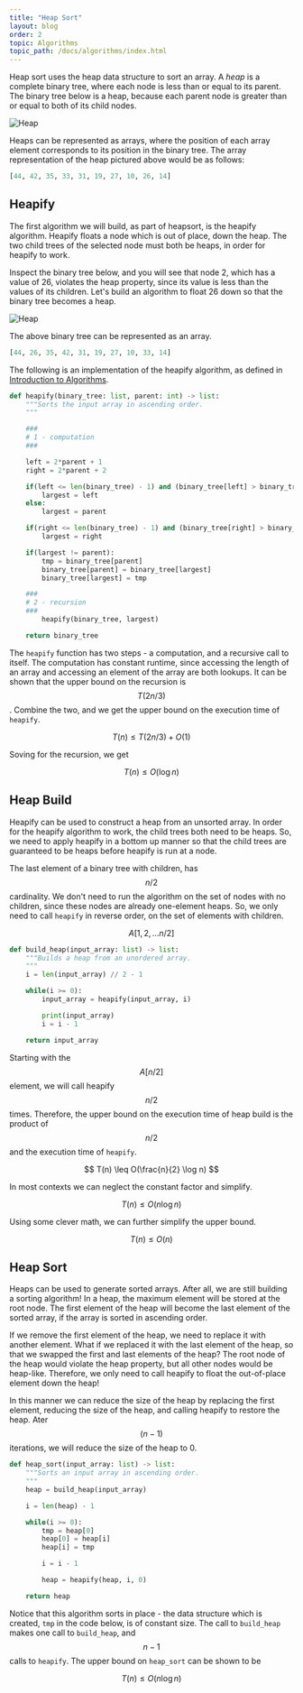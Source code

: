 ```yaml
---
title: "Heap Sort"
layout: blog
order: 2
topic: Algorithms
topic_path: /docs/algorithms/index.html
---
```

Heap sort uses the heap data structure to sort an array. A *heap* is a complete binary tree, where each node is less than or equal to its parent. The binary tree below is a heap, because each parent node is greater than or equal to both of its child nodes.

<img src="{{ site.baseurl }}/assets/img/docs/algorithms/heap.jpg" alt="Heap">

Heaps can be represented as arrays, where the position of each array element corresponds to its position in the binary tree. The array representation of the heap pictured above would be as follows:

```python
[44, 42, 35, 33, 31, 19, 27, 10, 26, 14]
```

## Heapify
The first algorithm we will build, as part of heapsort, is the heapify algorithm. Heapify floats a node which is out of place, down the heap. The two child trees of the selected node must both be heaps, in order for heapify to work. 

Inspect the binary tree below, and you will see that node 2, which has a value of 26, violates the heap property, since its value is less than the values of its children. Let's build an algorithm to float 26 down so that the binary tree becomes a heap.  

<img src="{{ site.baseurl }}/assets/img/docs/algorithms/heapify.jpg" alt="Heap">

The above binary tree can be represented as an array.
```python
[44, 26, 35, 42, 31, 19, 27, 10, 33, 14]
```

The following is an implementation of the heapify algorithm, as defined in [Introduction to Algorithms](https://en.wikipedia.org/wiki/Introduction_to_Algorithms).
```python
def heapify(binary_tree: list, parent: int) -> list:
    """Sorts the input array in ascending order.
    """

    ###
    # 1 - computation
    ###

    left = 2*parent + 1
    right = 2*parent + 2

    if(left <= len(binary_tree) - 1) and (binary_tree[left] > binary_tree[parent]):
        largest = left
    else:
        largest = parent

    if(right <= len(binary_tree) - 1) and (binary_tree[right] > binary_tree[largest]):
        largest = right

    if(largest != parent):
        tmp = binary_tree[parent]
        binary_tree[parent] = binary_tree[largest]
        binary_tree[largest] = tmp

    ###
    # 2 - recursion
    ###
        heapify(binary_tree, largest)

    return binary_tree
```

The `heapify` function has two steps - a computation, and a recursive call to itself. The computation has constant runtime, since accessing the length of an array and accessing an element of the array are both lookups. It can be shown that the upper bound on the recursion is $$ T(2n/3) $$. Combine the two, and we get the upper bound on the execution time of `heapify`.

$$
T(n) \leq T(2n/3) + O(1)
$$

Soving for the recursion, we get

$$
T(n) \leq O(\log n)
$$

## Heap Build
Heapify can be used to construct a heap from an unsorted array. In order for the heapify algorithm to work, the child trees both need to be heaps. So, we need to apply heapify in a bottom up manner so that the child trees are guaranteed to be heaps before heapify is run at a node.

The last element of a binary tree with children, has $$ n/2 $$ cardinality. We don't need to run the algorithm on the set of nodes with no children, since these nodes are already one-element heaps. So, we only need to call `heapify` in reverse order, on the set of elements with children.

$$
A[1, 2, ... n/2]
$$

```python
def build_heap(input_array: list) -> list:
    """Builds a heap from an unordered array.
    """
    i = len(input_array) // 2 - 1

    while(i >= 0):
        input_array = heapify(input_array, i)

        print(input_array)
        i = i - 1

    return input_array
```

Starting with the $$ A[n/2] $$ element, we will call heapify $$ n/2 $$ times. Therefore, the upper bound on the execution time of heap build is the product of $$ n/2 $$ and the execution time of `heapify`.

$$
T(n) \leq O(\frac{n}{2} \log n)
$$

In most contexts we can neglect the constant factor and simplify.

$$
T(n) \leq O(n \log n)
$$

Using some clever math, we can further simplify the upper bound.

$$
T(n) \leq O(n)
$$


## Heap Sort
Heaps can be used to generate sorted arrays. After all, we are still building a sorting algorithm! In a heap, the maximum element will be stored at the root node. The first element of the heap will become the last element of the sorted array, if the array is sorted in ascending order.

If we remove the first element of the heap, we need to replace it with another element. What if we replaced it with the last element of the heap, so that we swapped the first and last elements of the heap? The root node of the heap would violate the heap property, but all other nodes would be heap-like. Therefore, we only need to call heapify to float the out-of-place element down the heap!

In this manner we can reduce the size of the heap by replacing the first element, reducing the size of the heap, and calling heapify to restore the heap. Ater $$ (n-1) $$ iterations, we will reduce the size of the heap to 0.

```python
def heap_sort(input_array: list) -> list:
    """Sorts an input array in ascending order.
    """
    heap = build_heap(input_array)

    i = len(heap) - 1

    while(i >= 0):
        tmp = heap[0]
        heap[0] = heap[i]
        heap[i] = tmp

        i = i - 1

        heap = heapify(heap, i, 0)

    return heap
```

Notice that this algorithm sorts in place - the data structure which is created, `tmp` in the code below, is of constant size. The call to `build_heap` makes one call to `build_heap`, and $$ n - 1 $$ calls to `heapify`. The upper bound on `heap_sort` can be shown to be

$$
T(n) \leq O(n \log n)
$$